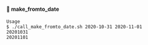 #### :open_file_folder: make_fromto_date
 ```
 Usage
 $ ./call_make_fromto_date.sh 2020-10-31 2020-11-01
 20201031
 20201101
 ```

